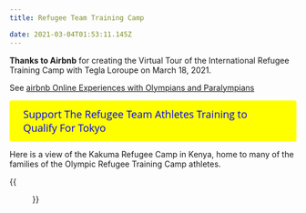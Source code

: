 ```yaml
---
title: Refugee Team Training Camp

date: 2021-03-04T01:53:11.145Z
---
```

**Thanks to Airbnb** for creating the Virtual Tour of the International Refugee Training Camp with Tegla Loroupe on March 18, 2021.

See [airbnb Online Experiences with Olympians and Paralympians](https://www.airbnb.com/s/experiences/olympics-online)

<a id='gfm-charity-donate-link' style='background-color:#ffff00; color: blue; border-radius: 4px; padding: 12px 24px; display: inline-block; text-decoration: none; vertical-align: middle; font-size: 18px; font-family: Open Sans,sans-serif; line-height: 24px' role='button' href='https://charity.gofundme.com/o/en/donate-widget/29892'>Support The Refugee Team Athletes Training to Qualify For Tokyo</a>


Here is a view of the Kakuma Refugee Camp in Kenya, home to many of the families of the Olympic Refugee Training Camp athletes.

{{<figure src="Kalobeyei-Setlement-Aerial-Shot-1.jpg" >}}
